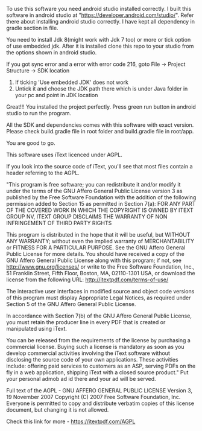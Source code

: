 
To use this software you need android studio installed correctly. I built this software in android studio
at "https://developer.android.com/studio/". Refer there about installing android studio correctly.
I have kept all dependency in gradle section in file.

You need to install Jdk 8(might work with Jdk 7 too) or more or tick option of use embedded jdk.
After it is installed clone this repo to your studio from the options shown in android studio.

If you got sync error and a error with error code 216, goto File -> Project Structure -> SDK location
1) If ticking 'Use embedded JDK' does not work
2) Untick it and choose the JDK path there which is under Java folder in your pc and point in JDK location

Great!!!
You installed the project perfectly.
Press green run button in android studio to run the program.

All the SDK and dependencies comes with this software with exact version.
Please check build.gradle file in root folder and build.gradle file in root/app.

You are good to go.

This software uses iText licenced under AGPL.

If you look into the source code of iText, you'll see that most files contain a header referring to the AGPL.

"This program is free software; you can redistribute it and/or modify it under the terms of the GNU Affero General Public License version 3 as published by the Free Software Foundation with the addition of the following permission added to Section 15 as permitted in Section 7(a): FOR ANY PART OF THE COVERED WORK IN WHICH THE COPYRIGHT IS OWNED BY ITEXT GROUP NV, ITEXT GROUP DISCLAIMS THE WARRANTY OF NON INFRINGEMENT OF THIRD PARTY RIGHTS

This program is distributed in the hope that it will be useful, but WITHOUT ANY WARRANTY; without even the implied warranty of MERCHANTABILITY or FITNESS FOR A PARTICULAR PURPOSE. See the GNU Affero General Public License for more details. You should have received a copy of the GNU Affero General Public License along with this program; if not, see http://www.gnu.org/licenses/ or write to the Free Software Foundation, Inc., 51 Franklin Street, Fifth Floor, Boston, MA, 02110-1301 USA, or download the license from the following URL: http://itextpdf.com/terms-of-use/

The interactive user interfaces in modified source and object code versions of this program must display Appropriate Legal Notices, as required under Section 5 of the GNU Affero General Public License.

In accordance with Section 7(b) of the GNU Affero General Public License, you must retain the producer line in every PDF that is created or manipulated using iText.

You can be released from the requirements of the license by purchasing a commercial license. Buying such a license is mandatory as soon as you develop commercial activities involving the iText software without disclosing the source code of your own applications. These activities include: offering paid services to customers as an ASP, serving PDFs on the fly in a web application, shipping iText with a closed source product."
Put your personal admob ad id there and your ad will be served.


Full text of the AGPL - GNU AFFERO GENERAL PUBLIC LICENSE
Version 3, 19 November 2007
Copyright (C) 2007 Free Software Foundation, Inc.
Everyone is permitted to copy and distribute verbatim copies of this license document, but changing it is not allowed.

Check this link for more -
https://itextpdf.com/AGPL

